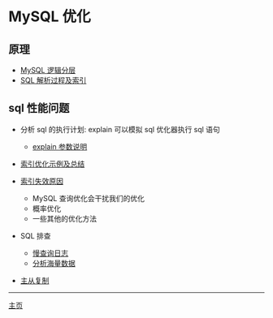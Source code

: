 # MySQL 优化

## 原理

-   [MySQL 逻辑分层](./MySQL逻辑分层.md)
-   [SQL 解析过程及索引](./SQL解析过程及索引.md)

## sql 性能问题

-   分析 sql 的执行计划: explain 可以模拟 sql 优化器执行 sql 语句

    -   [explain 参数说明](./explain参数说明.md)
-   [索引优化示例及总结](./索引优化示例.md)
-   [索引失效原因](./索引失效原因.md)

    -   MySQL 查询优化会干扰我们的优化
    -   概率优化
    -   一些其他的优化方法
-   SQL 排查

    -   [慢查询日志](./慢查询.md)
    -   [分析海量数据](./分析海量数据.md)
-   [主从复制](./主从复制.md)

---

[主页](../../../../../)
